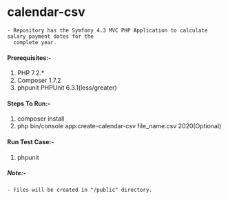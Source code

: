 # calendar-csv
    - Repository has the Symfony 4.3 MVC PHP Application to calculate salary payment dates for the 
      complete year.
#### Prerequisites:-
1) PHP 7.2.*
2) Composer 1.7.2
3) phpunit PHPUnit 6.3.1(less/greater)

#### Steps To Run:-
1) composer install
2) php bin/console  app:create-calendar-csv file_name.csv 2020(Optional)

#### Run Test Case:-
1) phpunit

##### Note:-
    - Files will be created in "/public" directory.
